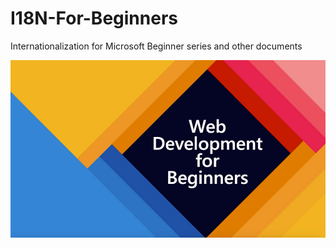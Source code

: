 # I18N-For-Beginners
Internationalization for Microsoft Beginner series and other documents


![WebDev](./images/webdev.png)